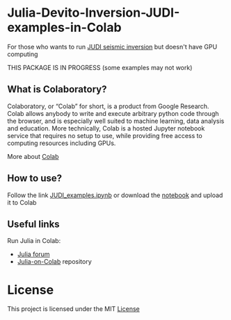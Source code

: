 # Julia-Devito-Inversion-JUDI-examples-in-Colab
For those who wants to run [JUDI seismic inversion](https://github.com/slimgroup/JUDI.jl) but doesn't have GPU computing

THIS PACKAGE IS IN PROGRESS (some examples may not work)

## What is Colaboratory?
Colaboratory, or “Colab” for short, is a product from Google Research. Colab allows anybody to write and execute arbitrary python code through the browser, and is especially well suited to machine learning, data analysis and education. More technically, Colab is a hosted Jupyter notebook service that requires no setup to use, while providing free access to computing resources including GPUs.

More about [Colab](https://research.google.com/colaboratory/faq.html#:~:text=Colaboratory%2C%20or%20%E2%80%9CColab%E2%80%9D%20for,learning%2C%20data%20analysis%20and%20education.)

## How to use?
Follow the link [JUDI_examples.ipynb](https://colab.research.google.com/github/kerim371/Julia-Devito-Inversion-JUDI-examples-in-Colab/blob/main/JUDI_examples.ipynb)
or download the [notebook](https://github.com/kerim371/Julia-Devito-Inversion-JUDI-examples-in-Colab/blob/main/JUDI_examples.ipynb) and upload it to Colab

## Useful links
Run Julia in Colab: 
* [Julia forum](https://discourse.julialang.org/t/julia-on-google-colab-free-gpu-accelerated-shareable-notebooks/15319)
* [Julia-on-Colab](https://github.com/Dsantra92/Julia-on-Colab) repository

# License
This project is licensed under the MIT [License](https://github.com/kerim371/Julia-Devito-Inversion-JUDI-examples-in-Colab/blob/main/LICENSE)
